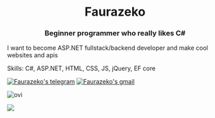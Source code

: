 <h1 align="center">Faurazeko</h1>
<h3 align="center">Beginner programmer who really likes C#</h3>

I want to become ASP.NET fullstack/backend developer and make cool websites and apis

Skills: C#, ASP.NET, HTML, CSS, JS, jQuery, EF core 

[![Faurazeko's telegram](https://img.shields.io/badge/Telegram-2CA5E0?style=for-the-badge&logo=telegram&logoColor=white)](https://t.me/Faurazeko) [![Faurazeko's gmail](https://img.shields.io/badge/Gmail-D14836?style=for-the-badge&logo=gmail&logoColor=white)](mailto:trozana2@gmail.com)

<img src="https://github-readme-stats.vercel.app/api/top-langs?username=madushadhanushka&show_icons=true&locale=en&layout=compact&theme=chartreuse-dark" alt="ovi" />

![](https://komarev.com/ghpvc/?username=faurazeko)

